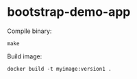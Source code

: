 # bootstrap-demo-app

Compile binary:

```
make
```

Build image:

```
docker build -t myimage:version1 .
```
